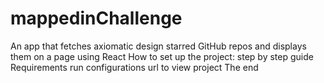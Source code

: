 # mappedinChallenge
An app that fetches axiomatic design starred GitHub repos and displays them on a page using React
How to set up the project: step by step guide
Requirements
run configurations
url to view project
The end
